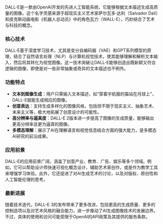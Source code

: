 DALL-E是一款由OpenAI开发的先进人工智能系统，它能够根据文本描述生成高质量的图像。这个名字灵感来源于超现实主义艺术家萨尔瓦多·达利（Salvador Dalí）和皮克斯动画电影《机器人总动员》中的角色瓦力（WALL-E），巧妙结合了艺术与科技的概念。

### 核心技术
DALL-E基于深度学习技术，尤其是变分自编码器（VAE）和GPT系列模型的原理，结合了自然语言处理（NLP）与计算机视觉技术，使其能够理解和解析文本输入，然后将其转化为视觉图像。这一技术突破让DALL-E能够创造出既新颖又符合逻辑的图像，即使是对一些非常抽象或奇异的文本描述也不例外。

### 功能特点
- **文本到图像生成**：用户只需输入文本描述，如“穿着宇航服的猫站在月球上”，DALL-E就能生成相应的图像。
- **创意表达**：支持生成多样化的图像风格，包括但不限于现实主义、抽象艺术、未来主义等，极大地拓展了创意设计的可能性。
- **高分辨率与逼真度**：DALL-E 2版本进一步提高了图像的生成质量，能够输出更高分辨率且更为逼真的图像。
- **多模态理解**：展示了AI在理解语言和视觉信息结合方面的强大能力，是多模态AI研究的前沿成果。

### 应用前景
DALL-E的应用前景广阔，涵盖了创意产业、教育、广告、娱乐等多个领域。例如，它可以帮助设计师快速可视化概念设计，辅助艺术家创作，或是作为教学工具来增强学习体验。此外，它还促进了对AI生成艺术的讨论，以及对版权、原创性和人工智能伦理的思考。

### 最新进展
随着技术迭代，DALL-E 3的发布带来了更多改进，包括更高的生成质量、更多的控制选项以及对艺术风格的融合能力，进一步推动了AI生成图像技术的发展边界。不过，具体的使用和访问可能受限于OpenAI的API政策及其提供的服务条款。